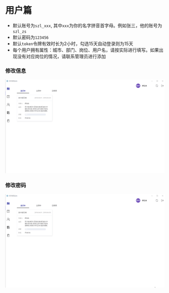 # 用户篇

* 默认账号为`szl_xxx`, 其中`xxx`为你的名字拼音首字母。例如张三，他的账号为`szl_zs`
* 默认密码为`123456`
* 默认`token`令牌有效时长为2小时，勾选15天自动登录则为15天
* 每个用户拥有属性：城市、部门、岗位、用户名，请按实际进行填写。如果出现没有对应岗位的情况，请联系管理员进行添加



### 修改信息

![](/assets/修改信息.gif)

### 修改密码

![](/assets/修改密码.gif)

